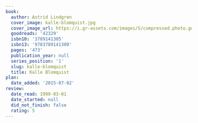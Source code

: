 ```yaml
---
book:
  author: Astrid Lindgren
  cover_image: kalle-blomquist.jpg
  cover_image_url: https://i.gr-assets.com/images/S/compressed.photo.goodreads.com/books/1169880877l/42329.jpg
  goodreads: '42329'
  isbn10: '3789141305'
  isbn13: '9783789141300'
  pages: '473'
  publication_year: null
  series_position: '1'
  slug: kalle-blomquist
  title: Kalle Blomquist
plan:
  date_added: '2015-07-02'
review:
  date_read: 1999-03-01
  date_started: null
  did_not_finish: false
  rating: 5
---
```

